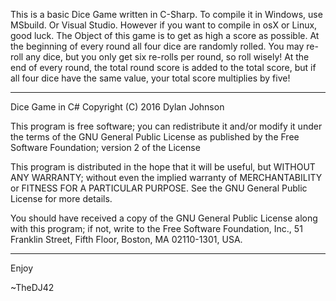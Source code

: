 This is a basic Dice Game written in C-Sharp.
To compile it in Windows, use MSbuild. Or Visual Studio.
However if you want to compile in osX or Linux, good luck.
The Object of this game is to get as high a score as possible. 
At the beginning of every round all four dice are randomly rolled.
You may re-roll any dice, but you only get six re-rolls per round, so roll wisely!
At the end of every round, the total round score is added to the total score, but if all four dice have the same value, your total score multiplies by five!

--------------------------------------------------------------------------------
Dice Game in C# Copyright (C) 2016 Dylan Johnson

This program is free software; you can redistribute it and/or modify it under the terms of the GNU General Public License as published by the Free Software Foundation; version 2 of the License

This program is distributed in the hope that it will be useful, but WITHOUT ANY WARRANTY; without even the implied warranty of MERCHANTABILITY or FITNESS FOR A PARTICULAR PURPOSE. See the GNU General Public License for more details.

You should have received a copy of the GNU General Public License along with this program; if not, write to the Free Software Foundation, Inc., 51 Franklin Street, Fifth Floor, Boston, MA 02110-1301, USA.

--------------------------------------------------------------------------------------------------------------------

Enjoy

~TheDJ42
